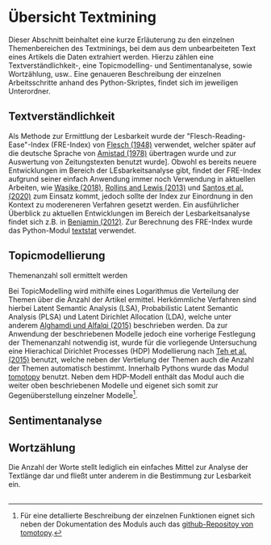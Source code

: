 # Übersicht Textmining
Dieser Abschnitt beinhaltet eine kurze Erläuterung zu den einzelnen Themenbereichen des Textminings, bei dem aus dem unbearbeiteten Text eines Artikels die Daten extrahiert werden. Hierzu zählen eine Textverständlichkeit-, eine Topicmodelling- und Sentimentanalyse, sowie Wortzählung, usw.. Eine genaueren Beschreibung der einzelnen Arbeitsschritte anhand des Python-Skriptes, findet sich im jeweiligen Unterordner.

## Textverständlichkeit
Als Methode zur Ermittlung der Lesbarkeit wurde der "Flesch-Reading-Ease"-Index (FRE-Index) von [Flesch (1948)](https://psycnet.apa.org/record/1949-01274-001) verwendet, welcher später auf die deutsche Sprache von [Amistad (1978)](https://books.google.de/books/about/Wie_verst%C3%A4ndlich_sind_unsere_Zeitungen.html?id=kiI7vwEACAAJ&redir_esc=y) übertragen wurde und zur Auswertung von Zeitungstexten benutzt wurde].
Obwohl es bereits neuere Entwicklungen im Bereich der LEsbarkeitsanalyse gibt, findet der FRE-Index aufgrund seiner einfach Anwendung immer noch Verwendung in aktuellen Arbeiten, wie [Wasike (2018)](https://journals.sagepub.com/doi/pdf/10.1177/1464884916673387?casa_token=iTeO8-UtiLgAAAAA:FjTec3PYjhX0Y_Xh6WkqRLVtIDIG-a7Z5rhl53eJn7LxdGPqwFCwCmtc5SIX4pfWh8wvhBEX5h_O), [Rollins and Lewis (2013)](https://www.researchgate.net/profile/Louise-Patterson-4/publication/287511231_Gender_inequality_in_korean_firms_Results_from_stakeholders_interviews/links/5699ab6a08aea1476943748a/Gender-inequality-in-korean-firms-Results-from-stakeholders-interviews.pdf#page=155) und [Santos et al. (2020)](https://aclanthology.org/2020.lrec-1.176.pdf) zum Einsatz kommt, jedoch sollte der Index zur Einordnung in den Kontext zu modereneren Verfahren gesetzt werden. Ein ausführlicher Überblick zu aktuellen Entwicklungen im Bereich der Lesbarkeitsanalyse findet sich z.B. in [Benjamin (2012)](https://link.springer.com/content/pdf/10.1007/s10648-011-9181-8.pdf).
Zur Berechnung des FRE-Index wurde das Python-Modul [textstat](https://pypi.org/project/textstat/) verwendet.

## Topicmodellierung

Themenanzahl soll ermittelt werden

 Bei TopicModelling wird mithilfe eines Logarithmus die Verteilung der Themen über die Anzahl der Artikel ermittel. Herkömmliche Verfahren sind hierbei Latent Semantic Analysis (LSA), Probabilistic Latent Semantic Analysis (PLSA) und Latent Dirichlet Allocation (LDA), welche unter anderem [Alghamdi und Alfalqi (2015)](https://thesai.org/Downloads/Volume6No1/Paper_21-A_Survey_of_Topic_Modeling_in_Text_Mining.pdf) beschrieben werden. Da zur Anwendung der beschriebenen Modelle jedoch eine vorherige Festlegung der Themenanzahl notwendig ist, wurde für die vorliegende Untersuchung eine Hierachical Dirichlet Processes (HDP) Modellierung nach [Teh et al. (2015)](https://www.jstor.org/stable/pdf/27639773.pdf) benutzt, welche neben der Vertielung der Themen auch die Anzahl der Themen automatisch bestimmt. 
 Innerhalb Pythons wurde das Modul [tomotopy](https://pypi.org/project/tomotopy/) benutzt. Neben dem HDP-Modell enthält das Modul auch die weiter oben beschriebenen Modelle und eigenet sich somit zur Gegenüberstellung einzelner Modelle[^1].

## Sentimentanalyse


## Wortzählung

Die Anzahl der Worte stellt lediglich ein einfaches Mittel zur Analyse der Textlänge dar und fließt unter anderem in die Bestimmung zur Lesbarkeit ein.

## 
[^1]: Für eine detallierte Beschreibung der einzelnen Funktionen eignet sich neben der Dokumentation des Moduls auch das [github-Repositoy von tomotopy](https://bab2min.github.io/tomotopy/v0.12.2/en/).
